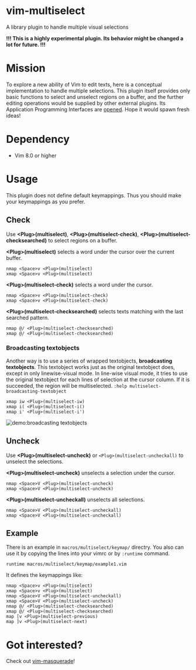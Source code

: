# vim-multiselect

A library plugin to handle multiple visual selections

**!!! This is a highly experimental plugin. Its behavior might be changed a lot for future. !!!**

# Mission

To explore a new ability of Vim to edit texts, here is a conceptual implementation to handle multiple selections. This plugin itself provides only basic functions to select and unselect regions on a buffer, and the further editing operations would be supplied by other external plugins. Its Application Programming Interfaces are [opened](https://github.com/machakann/vim-multiselect/blob/master/doc/multiselect.txt). Hope it would spawn fresh ideas!

# Dependency

- Vim 8.0 or higher

# Usage

This plugin does not define default keymappings. Thus you should make your keymappings as you prefer.

## Check
Use **\<Plug\>(multiselect)**, **\<Plug\>(multiselect-check)**, **\<Plug\>(multiselect-checksearched)** to select regions on a buffer.

**\<Plug\>(multiselect)** selects a word under the cursor over the current buffer.

```vim
nmap <Space>v <Plug>(multiselect)
xmap <Space>v <Plug>(multiselect)
```

**\<Plug\>(multiselect-check)** selects a word under the cursor.

```vim
nmap <Space>v <Plug>(multiselect-check)
xmap <Space>v <Plug>(multiselect-check)
```

**\<Plug\>(multiselect-checksearched)** selects texts matching with the last searched pattern.

```vim
nmap @/ <Plug>(multiselect-checksearched)
xmap @/ <Plug>(multiselect-checksearched)
```

### Broadcasting textobjects
Another way is to use a series of wrapped textobjects, **broadcasting textobjects**. This textobject works just as the original textobject does, except in only linewise-visual mode. In line-wise visual mode, it tries to use the original textobject for each lines of selection at the cursor column. If it is succeeded, the region will be multiselected. `:help multiselect-broadcasting-textobject`

```vim
xmap iw <Plug>(multiselect-iw)
xmap i( <Plug>(multiselect-i()
xmap i' <Plug>(multiselect-i')
```

![demo:broadcasting textobjects](https://imgur.com/0HDDUE9.gif)


## Uncheck
Use **\<Plug\>(multiselect-uncheck)** or `<Plug>(multiselect-uncheckall)` to unselect the selections.

**\<Plug\>(multiselect-uncheck)** unselects a selection under the cursor.

```vim
nmap <Space>V <Plug>(multiselect-uncheck)
xmap <Space>V <Plug>(multiselect-uncheck)
```

**\<Plug\>(multiselect-uncheckall)** unselects all selections.

```vim
nmap <Space>V <Plug>(multiselect-uncheckall)
xmap <Space>V <Plug>(multiselect-uncheckall)
```


## Example

There is an example in `macros/multiselect/keymap/` directry. You also can use it by copying the lines into your vimrc or by `:runtime` command.

```vim
runtime macros/multiselect/keymap/example1.vim
```

It defines the keymappings like:

```vim
nmap <Space>v <Plug>(multiselect)
xmap <Space>v <Plug>(multiselect)
nmap <Space>V <Plug>(multiselect-uncheckall)
xmap <Space>V <Plug>(multiselect-uncheck)
nmap @/ <Plug>(multiselect-checksearched)
xmap @/ <Plug>(multiselect-checksearched)
map [v <Plug>(multiselect-previous)
map ]v <Plug>(multiselect-next)
```


# Got interested?

Check out [vim-masquerade](https://github.com/machakann/vim-masquerade)!
